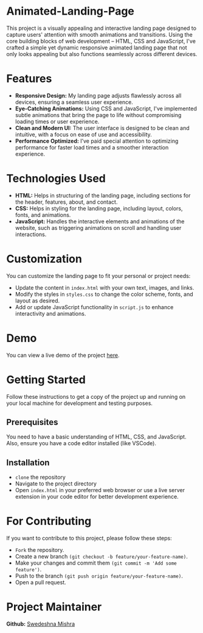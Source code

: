# Animated-Landing-Page
This project is a visually appealing and interactive landing page designed to capture users' attention with smooth animations and transitions. Using the core building blocks of web development – HTML, CSS and JavaScript, I've crafted a simple yet dynamic responsive animated landing page that not only looks appealing but also functions seamlessly across different devices.

# Features
- **Responsive Design:** My landing page adjusts flawlessly across all devices, ensuring a seamless user experience.
- **Eye-Catching Animations:** Using CSS and JavaScript, I've implemented subtle animations that bring the page to life without compromising loading times or user experience.
- **Clean and Modern UI:** The user interface is designed to be clean and intuitive, with a focus on ease of use and accessibility.
- **Performance Optimized:** I’ve paid special attention to optimizing performance for faster load times and a smoother interaction experience.

# Technologies Used
- **HTML:** Helps in structuring of the landing page, including sections for the header, features, about, and contact.
- **CSS:** Helps in styling for the landing page, including layout, colors, fonts, and animations.
- **JavaScript:** Handles the interactive elements and animations of the website, such as triggering animations on scroll and handling user interactions.

# Customization
You can customize the landing page to fit your personal or project needs:
- Update the content in `index.html` with your own text, images, and links.
- Modify the styles in `styles.css` to change the color scheme, fonts, and layout as desired.
- Add or update JavaScript functionality in `script.js` to enhance interactivity and animations.

# Demo
You can view a live demo of the project [here](https://swedeshnamishra.github.io/Animated-Landing-Page/).

# Getting Started
Follow these instructions to get a copy of the project up and running on your local machine for development and testing purposes.

## Prerequisites
You need to have a basic understanding of HTML, CSS, and JavaScript. Also, ensure you have a code editor installed (like VSCode).

## Installation
- `clone` the repository<br/>
- Navigate to the project directory<br/>
- Open `index.html` in your preferred web browser or use a live server extension in your code editor for better development experience.

# For Contributing
If you want to contribute to this project, please follow these steps:
- `Fork` the repository.
- Create a new branch `(git checkout -b feature/your-feature-name)`.
- Make your changes and commit them `(git commit -m 'Add some feature')`.
- Push to the branch `(git push origin feature/your-feature-name)`.
- Open a pull request.

# Project Maintainer
**Github:** [Swedeshna Mishra](https://github.com/SwedeshnaMishra)
